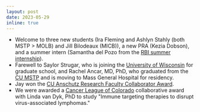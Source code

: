 ```yaml
---
layout: post
date: 2023-05-29
inline: true
---
```


- Welcome to three new students (Ira Fleming and Ashlyn Stahly (both MSTP > MOLB) and Jill Bilodeaux (MICB)), a new PRA (Kezia Dobson), and a summer intern (Samantha del Pozo from the [RBI summer internship](https://medschool.cuanschutz.edu/rbi/training-and-education/summer-internship-program/about)).
- Farewell to Saylor Strugar, who is joining the [University of Wisconsin](https://ipib.wisc.edu/) for graduate school, and Rachel Ancar, MD, PhD, who graduated from the [CU MSTP](https://medschool.cuanschutz.edu/mstp) and is moving to Mass General Hospital for residency.
- Jay won the [CU Anschutz Research Faculty Collaborator Award](https://research.cuanschutz.edu/university-research/news-events/research-awards-ceremony#ac-research-administration-award-7?utm_source=miragenews&utm_medium=miragenews&utm_campaign=news).
- We were awarded a [Cancer League of Colorado](https://www.cancerleague.org/) collaborative award with Linda van Dyk, PhD to study "Immune targeting therapies to disrupt virus-associated lymphomas."